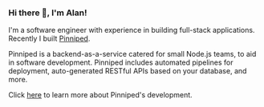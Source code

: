 ### Hi there 👋, I'm Alan!

I'm a software engineer with experience in building full-stack applications. Recently I built [Pinniped](https://github.com/pinniped-baas).

Pinniped is a backend-as-a-service catered for small Node.js teams, to aid in software development. Pinniped includes automated pipelines for deployment, auto-generated RESTful APIs based on your database, and more.

Click [here](https://pinniped-baas.dev/case-study/#introduction) to learn more about Pinniped's development.
